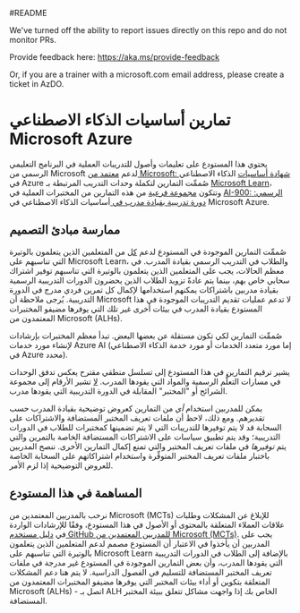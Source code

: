 #README

We've turned off the ability to report issues directly on this repo and do not monitor PRs.

Provide feedback here: https://aka.ms/provide-feedback

Or, if you are a trainer with a microsoft.com email address, please create a ticket in AzDO.

# تمارين أساسيات الذكاء الاصطناعي Microsoft Azure

يحتوي هذا المستودع على تعليمات وأصول للتدريبات العملية في البرنامج التعليمي الرسمي من Microsoft لدعم [معتمد من Microsoft: شهادة أساسيات](https://learn.microsoft.com/credentials/certifications/azure-ai-fundamentals/) الذكاء الاصطناعي في Azure صُممِّت التمارين لتكملة وحدات التدريب المرتبطة بـ [Microsoft Learn](https://learn.microsoft.com/training)، وتتكون <u>مجموعة فرعية</u> من هذه التمارين من المختبرات العملية في [AI-900: الرسمي: دورة تدريبية بقيادة مدرب في ](https://learn.microsoft.com/en-us/training/courses/ai-900t00)أساسيات الذكاء الاصطناعي في Microsoft Azure.

## ممارسة مبادئ التصميم

صُممِّت التمارين الموجودة في المستودع لدعم <u>كل</u> من المتعلمين الذين يتعلمون بالوتيرة التي تناسبهم على Microsoft Learn، والطلاب في التدريب الرسمي بقيادة المدرب. في معظم الحالات، يجب على المتعلمين الذين يتعلمون بالوتيرة التي تناسبهم توفير اشتراك سحابي خاص بهم، بينما يتم عادةً تزويد الطلاب الذين يحضرون الدورات التدريبية الرسمية بقيادة مدربين باشتراكات يمكنهم استخدامها لإكمال كل تمرين فردي مدرج في الدورة التدريبية. يُرجى ملاحظة أن Microsoft لا تدعم عمليات تقديم التدريبات الموجودة في هذا المستودع بقيادة المدرب في بيئات أخرى غير تلك التي يوفرها مضيفو المختبرات المعتمدون من Microsoft (ALHs).

صُممِّت التمارين لكي تكون مستقلة عن بعضها البعض. تبدأ معظم المختبرات بإرشادات لإنشاء مورد خدمات Azure AI (إما مورد متعدد الخدمات أو مورد خدمة الذكاء الاصطناعي في Azure محدد).

يشير ترقيم التمارين في هذا المستودع إلى تسلسل منطقي مقترح يعكس تدفق الوحدات في مسارات التعلُّم الرسمية والمواد التي يقودها المدرب. <u>لا</u> تشير الأرقام إلى مجموعة الشرائح أو "المختبر" المقابلة في الدورة التدريبية التي يقودها مدرب.

يمكن للمدربين استخدام *أي* من التمارين كعروض توضيحية بقيادة المدرب حسب تقديرهم. ومع ذلك، لاحظ أن ملفات تعريف المختبر المستضافة والاشتراكات على السحابة قد لا يتم توفيرها للتدريبات التي لا يتم تضمينها كمختبرات للطلاب في الدورات التدريبية؛ وقد يتم تطبيق سياسات على الاشتراكات المستضافة الخاصة بالتمرين والتي يتم *توفيرها* في ملفات تعريف المختبر والتي تمنع إكمال التمارين الأخرى. ننصح المدربين باختبار ملفات تعريف المختبر المتوفِّرة واستخدام اشتراكاتهم على السحابة الخاصة للعروض التوضيحية إذا لزم الأمر.

## المساهمة في هذا المستودع

نرحب بالمدربين المعتمدين من Microsoft (MCTs) للإبلاغ عن المشكلات وطلبات علاقات العملاء المتعلقة بالمحتوى أو الأصول في هذا المستودع، وفقًا للإرشادات الواردة في [دليل مستخدم GitHub للمدربين المعتمدين من Microsoft (MCTs)](https://microsoftlearning.github.io/MCT-User-Guide/). يجب على المدربين أن يأخذوا في الاعتبار أن المستودع مصمم لدعم المتعلمين الذين يتعلمون بالوتيرة التي تناسبهم على Microsoft Learn بالإضافة إلى الطلاب في الدورات التدريبية التي يقودها المدرب، وأن بعض التمارين الموجودة في المستودع غير مدرجة في ملفات تعريف المختبر المستضافة للتسليم في الفصول الدراسية. لا يتم هنا دعم المشكلات المتعلقة بتكوين أو أداء بيئات المختبر التي يوفرها مضيفو المختبرات المعتمدون من Microsoft (ALHs) - اتصل بـ ALH الخاص بك إذا واجهت مشاكل تتعلق ببيئة المختبر المستضافة.
